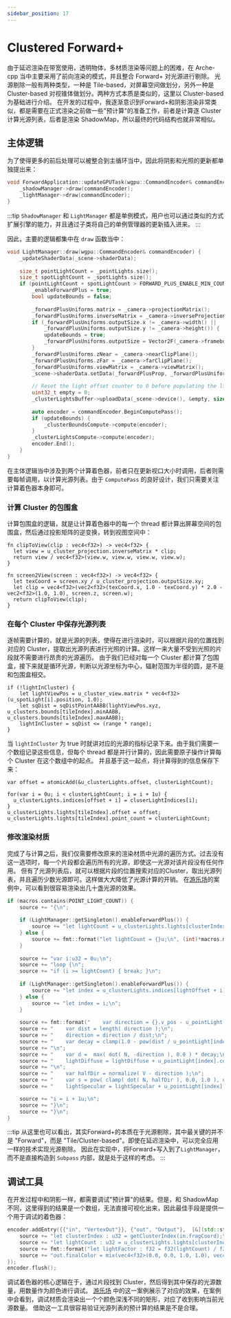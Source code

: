```yaml
---
sidebar_position: 17
---
```


# Clustered Forward+

由于延迟渲染在带宽使用，透明物体，多材质渲染等问题上的困难，在 Arche-cpp 当中主要采用了前向渲染的模式，并且整合 Forward+ 对光源进行剔除。 光源剔除一般有两种类型，一种是
Tile-based，对屏幕空间做划分，另外一种是 Cluster-based 对视锥体做划分。两种方式本质是类似的，这里以 Cluster-based 为基础进行介绍。
在开发的过程中，我逐渐意识到Forward+和阴影渲染非常类似，都是需要在正式渲染之前做一些"预计算"的准备工作，前者是计算逐 Cluster 计算光源列表，后者是渲染 ShadowMap，所以最终的代码结构也就非常相似。

## 主体逻辑

为了使得更多的前后处理可以被整合到主循环当中，因此将阴影和光照的更新都单独提出来：

```cpp
void ForwardApplication::updateGPUTask(wgpu::CommandEncoder& commandEncoder) {
    _shadowManager->draw(commandEncoder);
    _lightManager->draw(commandEncoder);
}
```

:::tip
`ShadowManager` 和 `LightManager` 都是单例模式，用户也可以通过类似的方式扩展引擎的能力，并且通过子类将自己的单例管理器的更新插入进来。
:::

因此，主要的逻辑都集中在 `draw` 函数当中：

```cpp
void LightManager::draw(wgpu::CommandEncoder& commandEncoder) {
    _updateShaderData(_scene->shaderData);
    
    size_t pointLightCount = _pointLights.size();
    size_t spotLightCount = _spotLights.size();
    if (pointLightCount + spotLightCount > FORWARD_PLUS_ENABLE_MIN_COUNT) {
        _enableForwardPlus = true;
        bool updateBounds = false;
        
        _forwardPlusUniforms.matrix = _camera->projectionMatrix();
        _forwardPlusUniforms.inverseMatrix = _camera->inverseProjectionMatrix();
        if (_forwardPlusUniforms.outputSize.x != _camera->width() ||
            _forwardPlusUniforms.outputSize.y != _camera->height()) {
            updateBounds = true;
            _forwardPlusUniforms.outputSize = Vector2F(_camera->framebufferWidth(), _camera->framebufferHeight());
        }
        _forwardPlusUniforms.zNear = _camera->nearClipPlane();
        _forwardPlusUniforms.zFar = _camera->farClipPlane();
        _forwardPlusUniforms.viewMatrix = _camera->viewMatrix();
        _scene->shaderData.setData(_forwardPlusProp, _forwardPlusUniforms);
        
        // Reset the light offset counter to 0 before populating the light clusters.
        uint32_t empty = 0;
        _clusterLightsBuffer->uploadData(_scene->device(), &empty, sizeof(uint32_t));
        
        auto encoder = commandEncoder.BeginComputePass();
        if (updateBounds) {
            _clusterBoundsCompute->compute(encoder);
        }
        _clusterLightsCompute->compute(encoder);
        encoder.End();
    }
}
```

在主体逻辑当中涉及到两个计算着色器，前者只在更新视口大小时调用，后者则需要每帧调用，以计算光源列表。由于 `ComputePass` 的良好设计，我们只需要关注计算着色器本身即可。

### 计算 Cluster 的包围盒

计算包围盒的逻辑，就是让计算着色器中的每一个 thread 都计算出屏幕空间的包围盒，然后通过投影矩阵的逆变换，转到视图空间中：

```wgsl
fn clipToView(clip : vec4<f32>) -> vec4<f32> {
  let view = u_cluster_projection.inverseMatrix * clip;
  return view / vec4<f32>(view.w, view.w, view.w, view.w);
}

fn screen2View(screen : vec4<f32>) -> vec4<f32> {
  let texCoord = screen.xy / u_cluster_projection.outputSize.xy;
  let clip = vec4<f32>(vec2<f32>(texCoord.x, 1.0 - texCoord.y) * 2.0 - vec2<f32>(1.0, 1.0), screen.z, screen.w);
  return clipToView(clip);
}
```

### 在每个 Cluster 中保存光源列表

逐帧需要计算的，就是光源的列表，使得在进行渲染时，可以根据片段的位置找到对应的 Cluster，提取出光源列表进行光照的计算。这样一来大量不受到光照的片段就不需要进行昂贵的光源遍历。 由于我们已经对每一个 Cluster
都计算了包围盒，接下来就是循环光源，判断以光源坐标为中心，辐射范围为半径的圆，是不是和包围盒相交。

```wgsl
if (!lightInCluster) {
    let lightViewPos = u_cluster_view.matrix * vec4<f32>(u_spotLight[i].position, 1.0);
    let sqDist = sqDistPointAABB(lightViewPos.xyz, u_clusters.bounds[tileIndex].minAABB, u_clusters.bounds[tileIndex].maxAABB);
    lightInCluster = sqDist <= (range * range);
}
```

当 `lightInCluster` 为 true 时就讲对应的光源的指标记录下来。由于我们需要一个数组记录这些信息，但每个 thread 都是并行计算的，因此需要原子操作计算每个 Cluster 在这个数组中的起点。
并且基于这一起点，将计算得到的信息保存下来：

```wgsl
var offset = atomicAdd(&u_clusterLights.offset, clusterLightCount);

for(var i = 0u; i < clusterLightCount; i = i + 1u) {
  u_clusterLights.indices[offset + i] = cluserLightIndices[i];
}
u_clusterLights.lights[tileIndex].offset = offset;
u_clusterLights.lights[tileIndex].point_count = clusterLightCount;
```

### 修改渲染材质

完成了与计算之后，我们仅需要修改原来的渲染材质中光源的遍历方式。过去没有这一选项时，每一个片段都会遍历所有的光源，即使这一光源对该片段没有任何作用。
但有了光源列表后，就可以根据片段的位置搜索对应的Cluster，取出光源列表，并且遍历少数光源即可。这样做大大降低了光源计算的开销。
在[游乐场](https://arche.graphics/zh-Hans/playground/multi-light)的案例中，可以看到很容易渲染出几十盏光源的效果。

```cpp
if (macros.contains(POINT_LIGHT_COUNT)) {
    source += "{\n";
    
    if (LightManager::getSingleton().enableForwardPlus()) {
        source += "let lightCount = u_clusterLights.lights[clusterIndex].point_count;\n";
    } else {
        source += fmt::format("let lightCount = {}u;\n", (int)*macros.macroConstant(POINT_LIGHT_COUNT));
    }
    
    source += "var i:u32 = 0u;\n";
    source += "loop {\n";
    source += "if (i >= lightCount) { break; }\n";
    
    if (LightManager::getSingleton().enableForwardPlus()) {
        source += "let index = u_clusterLights.indices[lightOffset + i];\n";
    } else {
        source += "let index = i;\n";
    }
    
    source += fmt::format("    var direction = {}.v_pos - u_pointLight[index].position;\n", _input);
    source += "    var dist = length( direction );\n";
    source += "    direction = direction / dist;\n";
    source += "    var decay = clamp(1.0 - pow(dist / u_pointLight[index].distance, 4.0), 0.0, 1.0);\n";
    source += "\n";
    source += "    var d =  max( dot( N, -direction ), 0.0 ) * decay;\n";
    source += "    lightDiffuse = lightDiffuse + u_pointLight[index].color * d;\n";
    source += "\n";
    source += "    var halfDir = normalize( V - direction );\n";
    source += "    var s = pow( clamp( dot( N, halfDir ), 0.0, 1.0 ), u_blinnPhongData.shininess )  * decay;\n";
    source += "    lightSpecular = lightSpecular + u_pointLight[index].color * s;\n";

    source += "i = i + 1u;\n";
    source += "}\n";
    source += "}\n";
}
```

:::tip 从这里也可以看出，其实Forward+的本质在于光源剔除，其中最关键的并不是 "Forward"，而是 "Tile/Cluster-based"。即使在延迟渲染中，可以完全应用一样的技术实现光源剔除。
因此在实现中，将Forward+写入到了`LightManager`，而不是直接构造到 `Subpass` 内部，就是处于这样的考虑。
:::

## 调试工具

在开发过程中和阴影一样，都需要调试"预计算"的结果。但是，和 ShadowMap 不同，这里得到的结果是一个数组，无法直接可视化出来，因此最佳手段是提供一个用于调试的着色器：

```cpp
encoder.addEntry({{"in", "VertexOut"}}, {"out", "Output"},  [&](std::string &source){
    source += "let clusterIndex : u32 = getClusterIndex(in.fragCoord);\n";
    source += "let lightCount : u32 = u_clusterLights.lights[clusterIndex].point_count + u_clusterLights.lights[clusterIndex].spot_count;\n";
    source += fmt::format("let lightFactor : f32 = f32(lightCount) / f32({});\n", _maxLightsPerCluster);
    source += "out.finalColor = mix(vec4<f32>(0.0, 0.0, 1.0, 1.0), vec4<f32>(1.0, 0.0, 0.0, 1.0), vec4<f32>(lightFactor, lightFactor, lightFactor, lightFactor));\n";
});
encoder.flush();
```

调试着色器的核心逻辑在于，通过片段找到 Cluster，然后得到其中保存的光源数量，用数量作为颜色进行调试。
[游乐场](https://arche.graphics/zh-Hans/playground/cluster-forward)
中的这一案例展示了对应的效果，在案例中会看到，调试材质会渲染出一个个颜色深浅不同的矩形，对应了收到影响当前光源数量。 借助这一工具很容易验证光源列表的预计算的结果是不是合理。
